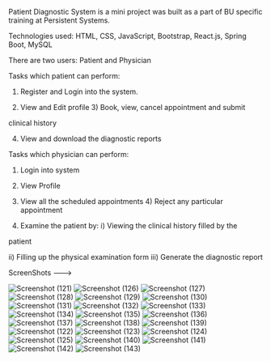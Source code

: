 Patient Diagnostic System is a mini project was built as a part of BU specific training at Persistent Systems.

Technologies used: HTML, CSS, JavaScript, Bootstrap, React.js, Spring Boot, MySQL

There are two users: Patient and Physician

Tasks which patient can perform:

1) Register and Login into the system.

2) View and Edit profile 3) Book, view, cancel appointment and submit

clinical history

4) View and download the diagnostic reports

Tasks which physician can perform:

1) Login into system

2) View Profile

3) View all the scheduled appointments 4) Reject any particular appointment

5) Examine the patient by: i) Viewing the clinical history filled by the

patient

ii) Filling up the physical examination form iii) Generate the diagnostic report

ScreenShots --->

![Screenshot (121)](https://user-images.githubusercontent.com/94774518/226823055-c74d6c44-374a-41c1-a4c4-ed59d8023d2e.png)
![Screenshot (126)](https://user-images.githubusercontent.com/94774518/226823678-b84dea43-c2d1-4a64-9e06-3aefb6a3ebb8.png)
![Screenshot (127)](https://user-images.githubusercontent.com/94774518/226823696-5e5b6882-98ad-4763-bdf4-5ae9a6d9de6d.png)
![Screenshot (128)](https://user-images.githubusercontent.com/94774518/226823704-372de1e9-c682-4de0-9b99-d4f6f3815cdf.png)
![Screenshot (129)](https://user-images.githubusercontent.com/94774518/226823708-681cc726-1a03-4890-9a62-6a41b27cac0f.png)
![Screenshot (130)](https://user-images.githubusercontent.com/94774518/226823715-e902bcda-3437-4dcd-b40c-cd3ea069271c.png)
![Screenshot (131)](https://user-images.githubusercontent.com/94774518/226823718-0c8a61f8-1c7b-42d9-82a8-c74b63018f0c.png)
![Screenshot (132)](https://user-images.githubusercontent.com/94774518/226823722-a1851c64-4915-491b-833e-518e5055d2f3.png)
![Screenshot (133)](https://user-images.githubusercontent.com/94774518/226823726-bd96066d-c951-40be-bd66-44ac65f624e5.png)
![Screenshot (134)](https://user-images.githubusercontent.com/94774518/226823731-46fe54ad-1b65-4ed4-b862-60e1638237b4.png)
![Screenshot (135)](https://user-images.githubusercontent.com/94774518/226823734-73bd0fd4-23ae-4fc1-bd29-5cfc5c10c32b.png)
![Screenshot (136)](https://user-images.githubusercontent.com/94774518/226823738-77805e6b-a07b-4d08-bbec-34158ded72b7.png)
![Screenshot (137)](https://user-images.githubusercontent.com/94774518/226823742-fe70cb87-f743-40da-bcab-3a05bcc8ca75.png)
![Screenshot (138)](https://user-images.githubusercontent.com/94774518/226823744-382c6ee9-3e0b-4b89-ab4d-f36eb068ae6f.png)
![Screenshot (139)](https://user-images.githubusercontent.com/94774518/226823750-a57886ca-121a-4da8-b4e9-16b63e877157.png)
![Screenshot (122)](https://user-images.githubusercontent.com/94774518/226823753-bffd781e-652a-4b3b-bef0-6150838077b3.png)
![Screenshot (123)](https://user-images.githubusercontent.com/94774518/226823757-96609e79-6789-4b78-815a-dedf9c45bb80.png)
![Screenshot (124)](https://user-images.githubusercontent.com/94774518/226823764-f33ab428-cec1-48e7-9552-9037cd5f2868.png)
![Screenshot (125)](https://user-images.githubusercontent.com/94774518/226823768-f0c04867-b57a-4334-b0a0-81f83e6ddce1.png)
![Screenshot (140)](https://user-images.githubusercontent.com/94774518/226846404-c455df5a-3235-4632-9b4c-931f6a44797e.png)
![Screenshot (141)](https://user-images.githubusercontent.com/94774518/226846409-34704bcb-7b6f-4d5d-8271-c66d92966e5b.png)
![Screenshot (142)](https://user-images.githubusercontent.com/94774518/226846412-9dc0a43d-c0eb-46f3-8891-2a54b7c7ed07.png)
![Screenshot (143)](https://user-images.githubusercontent.com/94774518/226846418-6535cfbf-ee9f-4ed7-b98a-f49919a75aa1.png)

